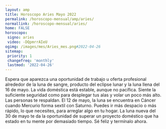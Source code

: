 ```yaml
---
layout: amp
title: Horoscopo Aries Mayo 2022 
permalink: /horoscopo-mensual/amp/aries/
normallink: /horoscopo-mensual/aries/
home: FALSE
horoscopo:
 signo: aries
 video: -DQpmrrAIeU
ogimg: /images/mes/Aries_mes.png#2022-04-26
sitemap:
 priority: 1
 changefreq: 'monthly'
 lastmod: '2022-04-26'
---
```



Espera que aparezca una oportunidad de trabajo u oferta profesional alrededor de la luna de sangre, producto del eclipse lunar y la luna llena del 16 de mayo. La vida doméstica está estable, aunque no pacífica. Siente la suficiente seguridad como para desplegar tus alas y volar un poco más alto. Las personas te respaldan. El 12 de mayo, la luna se encuentra en Cáncer cuando Mercurio forma sextil con Saturno. Puedes ir más despacio o más rápido, lo que necesites, para arreglar algo en tu hogar. La luna nueva del 30 de mayo te da la oportunidad de superar un proyecto doméstico que ha estado en tu mente por demasiado tiempo. Sé feliz y termínalo ahora. 